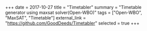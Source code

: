 +++
date = 2017-10-27
title = "Timetabler"
summary = "Timetable generator using maxsat solver(Open-WBO)"
tags = ["Open-WBO", "MaxSAT", "Timetable"]
external_link = "https://github.com/GoodDeeds/Timetabler"
selected = true
+++

